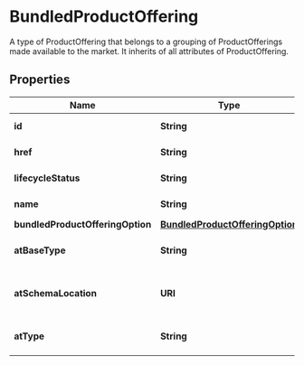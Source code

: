 

# BundledProductOffering

A type of ProductOffering that belongs to a grouping of ProductOfferings made available to the market. It inherits of all attributes of ProductOffering.
## Properties

Name | Type | Description | Notes
------------ | ------------- | ------------- | -------------
**id** | **String** | Unique identifier of the BundledProductOffering |  [optional]
**href** | **String** | Unique reference of the BundledProductOffering |  [optional]
**lifecycleStatus** | **String** | Used to indicate the current lifecycle status |  [optional]
**name** | **String** | Name of the BundledProductOffering |  [optional]
**bundledProductOfferingOption** | [**BundledProductOfferingOption**](BundledProductOfferingOption.md) |  |  [optional]
**atBaseType** | **String** | When sub-classing, this defines the super-class |  [optional]
**atSchemaLocation** | **URI** | A URI to a JSON-Schema file that defines additional attributes and relationships |  [optional]
**atType** | **String** | When sub-classing, this defines the sub-class Extensible name |  [optional]



